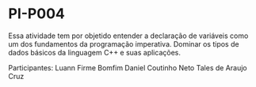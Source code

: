 # PI-P004

Essa atividade tem por objetido entender a declaração de
variáveis como um dos fundamentos da programação imperativa.
Dominar os tipos de dados básicos da linguagem C++ e suas
aplicações.


Participantes:
Luann Firme Bomfim
Daniel Coutinho Neto
Tales de Araujo Cruz
